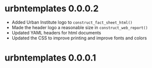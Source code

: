 # urbntemplates 0.0.0.2

* Added Urban Institute logo to `construct_fact_sheet_html()`
* Made the header logo a reasonable size in `construct_web_report()`
* Updated YAML headers for html documents
* Updated the CSS to improve printing and improve fonts and colors

# urbntemplates 0.0.0.1
